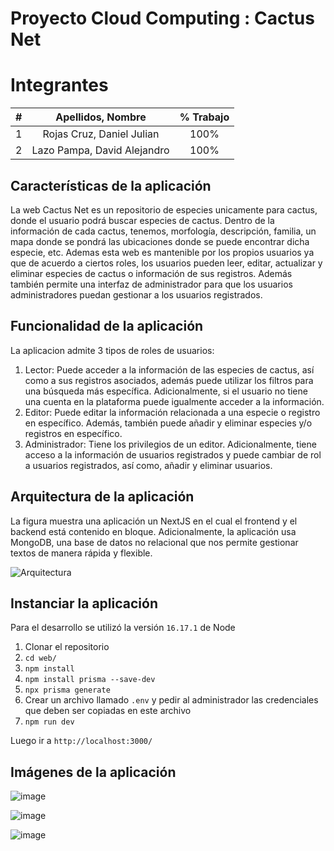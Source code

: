 # Proyecto Cloud Computing : Cactus Net
# Integrantes
|  **#** |  **Apellidos, Nombre** | **% Trabajo** |
| :---: | :---: | :---: |
|  1 | Rojas Cruz, Daniel Julian | 100% |
|  2 | Lazo Pampa, David Alejandro| 100% |
## Características de la aplicación
La web Cactus Net es un repositorio de especies unicamente para cactus, donde el usuario podrá buscar especies de cactus. Dentro de la información de cada cactus, tenemos, morfología, descripción, familia, un mapa donde se pondrá las ubicaciones donde se puede encontrar dicha especie, etc. Ademas esta web es mantenible por los propios usuarios ya que de acuerdo a ciertos roles, los usuarios pueden leer, editar, actualizar y eliminar especies de cactus o información de sus registros. Además también permite una interfaz de administrador para que los usuarios administradores puedan gestionar a los usuarios registrados.
## Funcionalidad de la aplicación
La aplicacion admite 3 tipos de roles de usuarios:
1.	Lector: Puede acceder a la información de las especies de cactus, así como a sus registros asociados, además puede utilizar los filtros para una búsqueda más específica. Adicionalmente, si el usuario no tiene una cuenta en la plataforma puede igualmente acceder a la información.
2.	Editor: Puede editar la información relacionada a una especie o registro en específico. Además, también puede añadir y eliminar especies y/o registros en específico. 
3.	Administrador: Tiene los privilegios de un editor. Adicionalmente, tiene acceso a la información de usuarios registrados y puede cambiar de rol a usuarios registrados, así como, añadir y eliminar usuarios.

## Arquitectura de la aplicación
La figura muestra una aplicación un NextJS en el cual el frontend y el backend está contenido en bloque. Adicionalmente, la aplicación usa MongoDB, una base de datos no relacional que nos permite gestionar textos de manera rápida y flexible. 

![Arquitectura](https://user-images.githubusercontent.com/34191864/193142008-a9d61288-15ee-4937-aefd-fd27feaa8b93.jpg)

## Instanciar la aplicación
Para el desarrollo se utilizó la versión `16.17.1` de Node 

1. Clonar el repositorio
2. `cd web/`
3. `npm install`
4. `npm install prisma --save-dev`
5. `npx prisma generate`
6. Crear un archivo llamado `.env` y pedir al administrador las credenciales que deben ser copiadas en este archivo
7. `npm run dev`

Luego ir a `http://localhost:3000/`

## Imágenes de la aplicación

![image](https://user-images.githubusercontent.com/34191864/193143316-3499a914-b579-47e3-bee8-1bab4aeb8d27.png)

![image](https://user-images.githubusercontent.com/34191864/193143416-616d1c69-8c6b-45bd-8871-654031b5e9b5.png)

![image](https://user-images.githubusercontent.com/34191864/193143474-bb069273-82a8-4b47-98d4-79e24a91d6aa.png)


